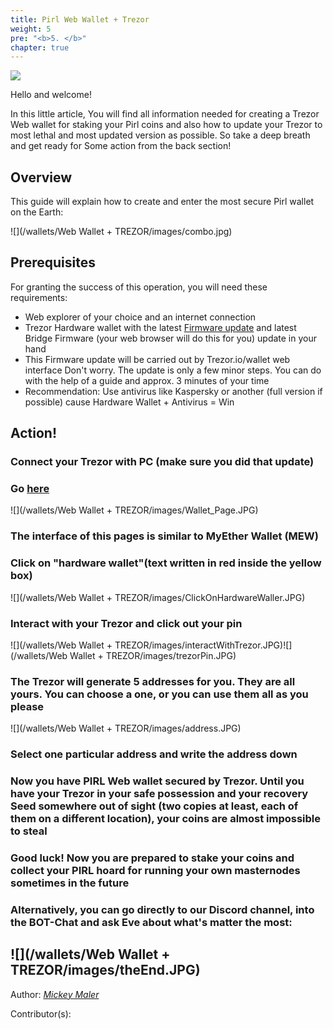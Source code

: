 ```yaml
---
title: Pirl Web Wallet + Trezor
weight: 5
pre: "<b>5. </b>"
chapter: true
---
```

![](/images_headers/wallet.png)


Hello and welcome!

In this little article, You will find all information needed for creating a Trezor Web wallet for staking your Pirl coins and also how to update your Trezor to most lethal and most updated version as possible. So take a deep breath and get ready for Some action from the back section!

## Overview

This guide will explain how to create and enter the most secure Pirl wallet on the Earth:

![](/wallets/Web Wallet + TREZOR/images/combo.jpg)

## Prerequisites

For granting the success of this operation, you will need these requirements:

* Web explorer of your choice and an internet connection
* Trezor Hardware wallet with the latest [Firmware update](https://blog.trezor.io/trezor-one-firmware-update-1-6-3-73894c0506d) and latest Bridge Firmware (your web browser will do this for you) update in your hand
* This Firmware update will be carried out by Trezor.io/wallet web interface Don't worry. The update is only a few minor steps. You can do with the help of a guide and approx. 3 minutes of your time
* Recommendation: Use antivirus like Kaspersky or another (full version if possible) cause Hardware Wallet + Antivirus = Win


## Action!

### Connect your Trezor with PC (make sure you did that update)

### Go [here](https://wallet.pirl.io/)
![](/wallets/Web Wallet + TREZOR/images/Wallet_Page.JPG)
### The interface of this pages is similar to MyEther Wallet (MEW)

### Click on "hardware wallet"(text written in red inside the yellow box)
![](/wallets/Web Wallet + TREZOR/images/ClickOnHardwareWaller.JPG)
### Interact with your Trezor and click out your pin
![](/wallets/Web Wallet + TREZOR/images/interactWithTrezor.JPG)![](/wallets/Web Wallet + TREZOR/images/trezorPin.JPG)

### The Trezor will generate 5 addresses for you. They are all yours. You can choose a one, or you can use them all as you please
![](/wallets/Web Wallet + TREZOR/images/address.JPG)
### Select one particular address and write the address down

### Now you have PIRL Web wallet secured by Trezor. Until you have your Trezor in your safe possession and your recovery Seed somewhere out of sight (two copies at least, each of them on a different location), your coins are almost impossible to steal

### Good luck! Now you are prepared to stake your coins and collect your PIRL hoard for running your own masternodes sometimes in the future

### Alternatively, you can go directly to our Discord channel, into the BOT-Chat and ask Eve about what's matter the most:
![](/wallets/Web Wallet + TREZOR/images/theEnd.JPG)
--------

Author:
_[Mickey Maler](https://twitter.com/MickeyMaler)_

Contributor(s):
